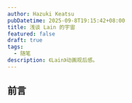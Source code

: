 ```yaml
---
author: Hazuki Keatsu
pubDatetime: 2025-09-8T19:15:42+08:00
title: 浅谈 Lain 的宇宙
featured: false
draft: true
tags:
  - 随笔
description: 《Lain》动画观后感。
---
```

## 前言

